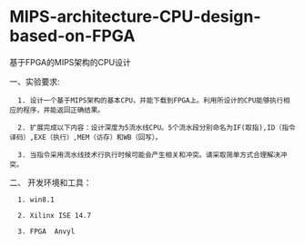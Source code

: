 # MIPS-architecture-CPU-design-based-on-FPGA      

基于FPGA的MIPS架构的CPU设计    

一、实验要求:   

      1. 设计一个基于MIPS架构的基本CPU，并能下载到FPGA上。利用所设计的CPU能够执行相应的程序，并能返回正确结果。   
      
      2. 扩展完成以下内容：设计深度为5流水线CPU。5个流水段分别命名为IF(取指),ID（指令译码）,EXE（执行）,MEM（访存）和WB（回写）。   
      
      3. 当指令采用流水线技术行执行时候可能会产生相关和冲突。请采取简单方式合理解决冲突。

二、 开发环境和工具：   

      1. win8.1   
      
      2. Xilinx ISE 14.7    
      
      3. FPGA  Anvyl   
      
